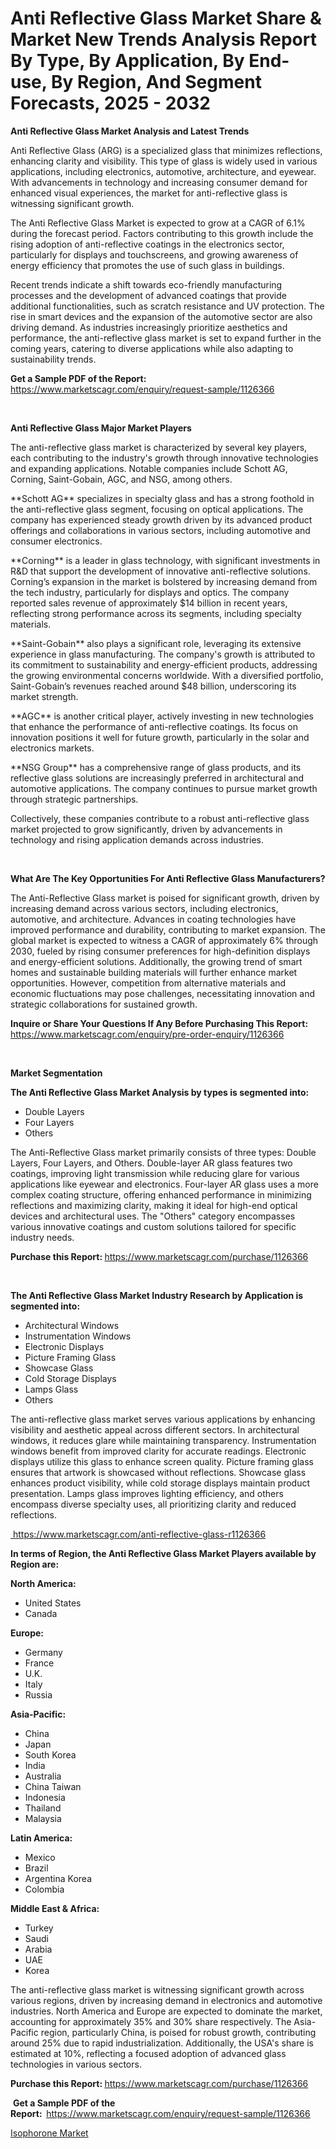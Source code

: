 <p><h1>Anti Reflective Glass Market Share & Market New Trends Analysis Report By Type, By Application, By End-use, By Region, And Segment Forecasts, 2025 - 2032</h1></p><p><strong>Anti Reflective Glass Market Analysis and Latest Trends</strong></p>
<p><p>Anti Reflective Glass (ARG) is a specialized glass that minimizes reflections, enhancing clarity and visibility. This type of glass is widely used in various applications, including electronics, automotive, architecture, and eyewear. With advancements in technology and increasing consumer demand for enhanced visual experiences, the market for anti-reflective glass is witnessing significant growth.</p><p>The Anti Reflective Glass Market is expected to grow at a CAGR of 6.1% during the forecast period. Factors contributing to this growth include the rising adoption of anti-reflective coatings in the electronics sector, particularly for displays and touchscreens, and growing awareness of energy efficiency that promotes the use of such glass in buildings. </p><p>Recent trends indicate a shift towards eco-friendly manufacturing processes and the development of advanced coatings that provide additional functionalities, such as scratch resistance and UV protection. The rise in smart devices and the expansion of the automotive sector are also driving demand. As industries increasingly prioritize aesthetics and performance, the anti-reflective glass market is set to expand further in the coming years, catering to diverse applications while also adapting to sustainability trends.</p></p>
<p><strong>Get a Sample PDF of the Report:&nbsp;</strong> <a href="https://www.marketscagr.com/enquiry/request-sample/1126366?utm_campaign=2796&utm_medium=2&utm_source=Github&utm_content=ia&utm_term=02042025&utm_id=anti-reflective-glass">https://www.marketscagr.com/enquiry/request-sample/1126366</a></p>
<p>&nbsp;</p>
<p><strong>Anti Reflective Glass Major Market Players</strong></p>
<p><p>The anti-reflective glass market is characterized by several key players, each contributing to the industry's growth through innovative technologies and expanding applications. Notable companies include Schott AG, Corning, Saint-Gobain, AGC, and NSG, among others.</p><p>**Schott AG** specializes in specialty glass and has a strong foothold in the anti-reflective glass segment, focusing on optical applications. The company has experienced steady growth driven by its advanced product offerings and collaborations in various sectors, including automotive and consumer electronics.</p><p>**Corning** is a leader in glass technology, with significant investments in R&D that support the development of innovative anti-reflective solutions. Corning’s expansion in the market is bolstered by increasing demand from the tech industry, particularly for displays and optics. The company reported sales revenue of approximately $14 billion in recent years, reflecting strong performance across its segments, including specialty materials.</p><p>**Saint-Gobain** also plays a significant role, leveraging its extensive experience in glass manufacturing. The company's growth is attributed to its commitment to sustainability and energy-efficient products, addressing the growing environmental concerns worldwide. With a diversified portfolio, Saint-Gobain’s revenues reached around $48 billion, underscoring its market strength.</p><p>**AGC** is another critical player, actively investing in new technologies that enhance the performance of anti-reflective coatings. Its focus on innovation positions it well for future growth, particularly in the solar and electronics markets.</p><p>**NSG Group** has a comprehensive range of glass products, and its reflective glass solutions are increasingly preferred in architectural and automotive applications. The company continues to pursue market growth through strategic partnerships.</p><p>Collectively, these companies contribute to a robust anti-reflective glass market projected to grow significantly, driven by advancements in technology and rising application demands across industries.</p></p>
<p>&nbsp;</p>
<p><strong>What Are The Key Opportunities For Anti Reflective Glass Manufacturers?</strong></p>
<p><p>The Anti-Reflective Glass market is poised for significant growth, driven by increasing demand across various sectors, including electronics, automotive, and architecture. Advances in coating technologies have improved performance and durability, contributing to market expansion. The global market is expected to witness a CAGR of approximately 6% through 2030, fueled by rising consumer preferences for high-definition displays and energy-efficient solutions. Additionally, the growing trend of smart homes and sustainable building materials will further enhance market opportunities. However, competition from alternative materials and economic fluctuations may pose challenges, necessitating innovation and strategic collaborations for sustained growth.</p></p>
<p><strong>Inquire or Share Your Questions If Any Before Purchasing This Report:</strong> <a href="https://www.marketscagr.com/enquiry/pre-order-enquiry/1126366?utm_campaign=2796&utm_medium=2&utm_source=Github&utm_content=ia&utm_term=02042025&utm_id=anti-reflective-glass">https://www.marketscagr.com/enquiry/pre-order-enquiry/1126366</a></p>
<p>&nbsp;</p>
<p><strong>Market Segmentation</strong></p>
<p><strong>The Anti Reflective Glass Market Analysis by types is segmented into:</strong></p>
<p><ul><li>Double Layers</li><li>Four Layers</li><li>Others</li></ul></p>
<p><p>The Anti-Reflective Glass market primarily consists of three types: Double Layers, Four Layers, and Others. Double-layer AR glass features two coatings, improving light transmission while reducing glare for various applications like eyewear and electronics. Four-layer AR glass uses a more complex coating structure, offering enhanced performance in minimizing reflections and maximizing clarity, making it ideal for high-end optical devices and architectural uses. The "Others" category encompasses various innovative coatings and custom solutions tailored for specific industry needs.</p></p>
<p><strong>Purchase this Report:&nbsp;</strong><a href="https://www.marketscagr.com/purchase/1126366?utm_campaign=2796&utm_medium=2&utm_source=Github&utm_content=ia&utm_term=02042025&utm_id=anti-reflective-glass">https://www.marketscagr.com/purchase/1126366</a></p>
<p>&nbsp;</p>
<p><strong>The Anti Reflective Glass Market Industry Research by Application is segmented into:</strong></p>
<p><ul><li>Architectural Windows</li><li>Instrumentation Windows</li><li>Electronic Displays</li><li>Picture Framing Glass</li><li>Showcase Glass</li><li>Cold Storage Displays</li><li>Lamps Glass</li><li>Others</li></ul></p>
<p><p>The anti-reflective glass market serves various applications by enhancing visibility and aesthetic appeal across different sectors. In architectural windows, it reduces glare while maintaining transparency. Instrumentation windows benefit from improved clarity for accurate readings. Electronic displays utilize this glass to enhance screen quality. Picture framing glass ensures that artwork is showcased without reflections. Showcase glass enhances product visibility, while cold storage displays maintain product presentation. Lamps glass improves lighting efficiency, and others encompass diverse specialty uses, all prioritizing clarity and reduced reflections.</p></p>
<p><a href="https://www.marketscagr.com/anti-reflective-glass-r1126366?utm_campaign=2796&utm_medium=2&utm_source=Github&utm_content=ia&utm_term=02042025&utm_id=anti-reflective-glass">&nbsp;https://www.marketscagr.com/anti-reflective-glass-r1126366</a></p>
<p><strong>In terms of Region, the Anti Reflective Glass Market Players available by Region are:</strong></p>
<p>
    <p> <strong> North America: </strong>
        <ul>
            <li>United States</li>
            <li>Canada</li>
        </ul>
        </p> 
    <p> <strong> Europe: </strong>
        <ul>
            <li>Germany</li>
            <li>France</li>
            <li>U.K.</li>
            <li>Italy</li>
            <li>Russia</li>
        </ul>
        </p> 
    <p> <strong> Asia-Pacific: </strong>
        <ul>
            <li>China</li>
            <li>Japan</li>
            <li>South Korea</li>
            <li>India</li>
            <li>Australia</li>
            <li>China Taiwan</li>
            <li>Indonesia</li>
            <li>Thailand</li>
            <li>Malaysia</li>
        </ul>
        </p> 
    <p> <strong> Latin America: </strong>
        <ul>
            <li>Mexico</li>
            <li>Brazil</li>
            <li>Argentina Korea</li>
            <li>Colombia</li>
        </ul>
        </p> 
    <p> <strong> Middle East & Africa: </strong>
        <ul>
            <li>Turkey</li>
            <li>Saudi</li>
            <li>Arabia</li>
            <li>UAE</li>
            <li>Korea</li>
        </ul>
    </p>
    </p>
<p><p>The anti-reflective glass market is witnessing significant growth across various regions, driven by increasing demand in electronics and automotive industries. North America and Europe are expected to dominate the market, accounting for approximately 35% and 30% share respectively. The Asia-Pacific region, particularly China, is poised for robust growth, contributing around 25% due to rapid industrialization. Additionally, the USA's share is estimated at 10%, reflecting a focused adoption of advanced glass technologies in various sectors.</p></p>
<p><strong>Purchase this Report: </strong><a href="https://www.marketscagr.com/purchase/1126366?utm_campaign=2796&utm_medium=2&utm_source=Github&utm_content=ia&utm_term=02042025&utm_id=anti-reflective-glass">https://www.marketscagr.com/purchase/1126366</a></p>
<p>&nbsp;<strong>Get a Sample PDF of the Report:&nbsp;&nbsp;</strong><a href="https://www.marketscagr.com/enquiry/request-sample/1126366?utm_campaign=2796&utm_medium=2&utm_source=Github&utm_content=ia&utm_term=02042025&utm_id=anti-reflective-glass">https://www.marketscagr.com/enquiry/request-sample/1126366</a></p>
<p><strong></strong></p>
<p><p><a href="https://github.com/abantolemox08/Market-Research-Report-List-1/blob/main/isophorone-market.md?utm_campaign=2796&utm_medium=2&utm_source=Github&utm_content=ia&utm_term=02042025&utm_id=anti-reflective-glass">Isophorone Market</a></p></p>
